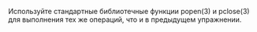 Используйте стандартные библиотечные функции popen(3) и pclose(3) для выполнения тех же операций, что и в предыдущем упражнении.
